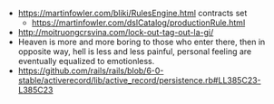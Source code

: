 - https://martinfowler.com/bliki/RulesEngine.html contracts set
	- https://martinfowler.com/dslCatalog/productionRule.html 
- http://moitruongcrsvina.com/lock-out-tag-out-la-gi/
- Heaven is more and more boring to those who enter there, then in opposite way, hell is less and less painful, personal feeling are eventually equalized to emotionless.
- https://github.com/rails/rails/blob/6-0-stable/activerecord/lib/active_record/persistence.rb#LL385C23-L385C23